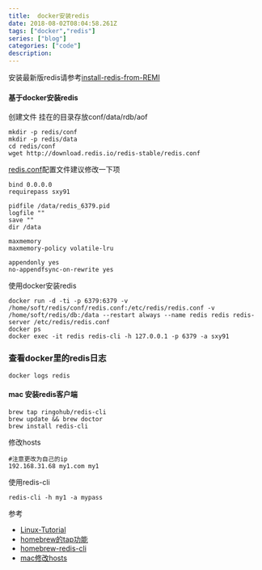 ```yaml
---
title:  docker安装redis
date: 2018-08-02T08:04:58.261Z
tags: ["docker","redis"]
series: ["blog"]
categories: ["code"]
description:
---
```


安装最新版redis请参考[install-redis-from-REMI](https://computingforgeeks.com/how-to-install-latest-redis-on-centos-7/)

#### 基于docker安装redis
创建文件
挂在的目录存放conf/data/rdb/aof
```shell
mkdir -p redis/conf
mkdir -p redis/data
cd redis/conf
wget http://download.redis.io/redis-stable/redis.conf
```

[redis.conf](https://redis.io/topics/config)配置文件建议修改一下项

```nginx
bind 0.0.0.0
requirepass sxy91

pidfile /data/redis_6379.pid
logfile ""
save ""
dir /data

maxmemory
maxmemory-policy volatile-lru

appendonly yes
no-appendfsync-on-rewrite yes
```

使用docker安装redis

```shell
docker run -d -ti -p 6379:6379 -v /home/soft/redis/conf/redis.conf:/etc/redis/redis.conf -v /home/soft/redis/db:/data --restart always --name redis redis redis-server /etc/redis/redis.conf
docker ps
docker exec -it redis redis-cli -h 127.0.0.1 -p 6379 -a sxy91
```

### 查看docker里的redis日志
```docker
docker logs redis
```

#### mac 安装redis客户端

```shell
brew tap ringohub/redis-cli
brew update && brew doctor
brew install redis-cli
```

修改hosts

```shell
#注意更改为自己的ip
192.168.31.68 my1.com my1
```

使用redis-cli

```shell
redis-cli -h my1 -a mypass
```

参考

- [Linux-Tutorial](https://github.com/judasn/Linux-Tutorial)
- [homebrew的tap功能](https://segmentfault.com/a/1190000012826983)
- [homebrew-redis-cli](https://github.com/ringohub/homebrew-redis-cli)
- [mac修改hosts](https://blog.csdn.net/u012460084/article/details/40186973)